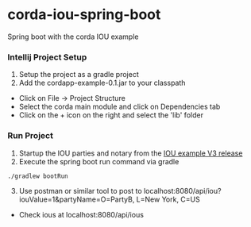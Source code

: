 # corda-iou-spring-boot
Spring boot with the corda IOU example

### Intellij Project Setup
1. Setup the project as a gradle project
2. Add the cordapp-example-0.1.jar to your classpath
- Click on File -> Project Structure
- Select the corda main module and click on Dependencies tab
- Click on the + icon on the right and select the 'lib' folder

### Run Project
1. Startup the IOU parties and notary from the [IOU example V3 release](https://github.com/corda/cordapp-example)
2. Execute the spring boot run command via gradle
```
./gradlew bootRun
```
3. Use postman or similar tool to post to localhost:8080/api/iou?iouValue=1&partyName=O=PartyB, L=New York, C=US
- Check ious at localhost:8080/api/ious